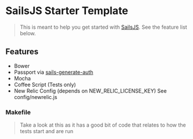 # SailsJS Starter Template
> This is meant to help you get started with [SailsJS](http://sailsjs.org). See the feature list below.

## Features
- Bower
- Passport via [sails-generate-auth](https://github.com/kasperisager/sails-generate-auth)
- Mocha
- Coffee Script (Tests only)
- New Relic Config (depends on NEW_RELIC_LICENSE_KEY) See config/newrelic.js

### Makefile
> Take a look at this as it has a good bit of code that relates to how the tests start and are run
